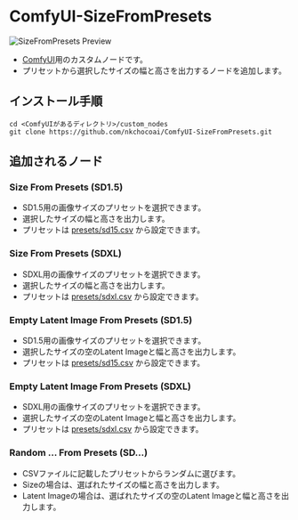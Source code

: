# ComfyUI-SizeFromPresets
![SizeFromPresets Preview](preview.png "SizeFromPresets Preview")
- [ComfyUI](https://github.com/comfyanonymous/ComfyUI)用のカスタムノードです。
- プリセットから選択したサイズの幅と高さを出力するノードを追加します。

## インストール手順
```
cd <ComfyUIがあるディレクトリ>/custom_nodes
git clone https://github.com/nkchocoai/ComfyUI-SizeFromPresets.git
```

## 追加されるノード
### Size From Presets (SD1.5)
- SD1.5用の画像サイズのプリセットを選択できます。
- 選択したサイズの幅と高さを出力します。
- プリセットは [presets/sd15.csv](presets/sd15.csv) から設定できます。

### Size From Presets (SDXL)
- SDXL用の画像サイズのプリセットを選択できます。
- 選択したサイズの幅と高さを出力します。
- プリセットは [presets/sdxl.csv](presets/sdxl.csv) から設定できます。

### Empty Latent Image From Presets (SD1.5)
- SD1.5用の画像サイズのプリセットを選択できます。
- 選択したサイズの空のLatent Imageと幅と高さを出力します。
- プリセットは [presets/sd15.csv](presets/sd15.csv) から設定できます。

### Empty Latent Image From Presets (SDXL)
- SDXL用の画像サイズのプリセットを選択できます。
- 選択したサイズの空のLatent Imageと幅と高さを出力します。
- プリセットは [presets/sdxl.csv](presets/sdxl.csv) から設定できます。

### Random ... From Presets (SD...)
- CSVファイルに記載したプリセットからランダムに選びます。
- Sizeの場合は、選ばれたサイズの幅と高さを出力します。
- Latent Imageの場合は、選ばれたサイズの空のLatent Imageと幅と高さを出力します。